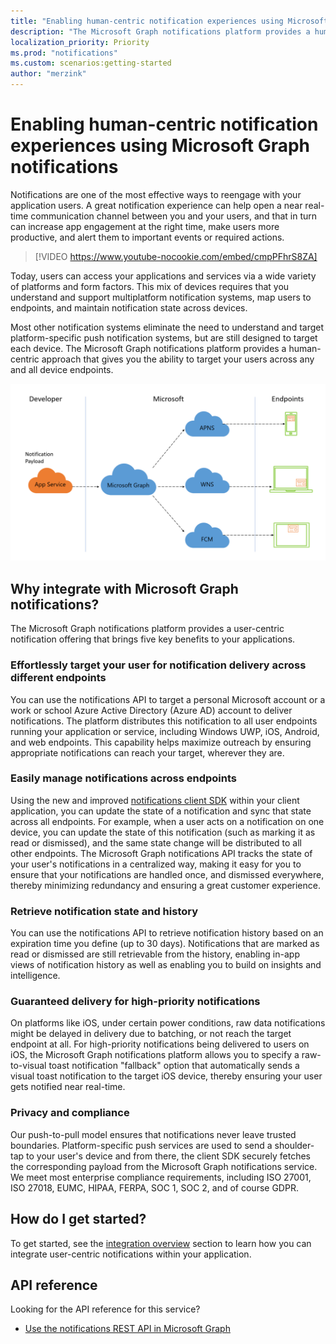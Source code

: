```yaml
---
title: "Enabling human-centric notification experiences using Microsoft Graph notifications "
description: "The Microsoft Graph notifications platform provides a human-centric approach that gives you the ability to target your users across any and all device endpoints."
localization_priority: Priority
ms.prod: "notifications"
ms.custom: scenarios:getting-started
author: "merzink"
---
```


# Enabling human-centric notification experiences using Microsoft Graph notifications

Notifications are one of the most effective ways to reengage with your application users. A great notification experience can help open a near real-time communication channel between you and your users, and that in turn can increase app engagement at the right time, make users more productive, and alert them to important events or required actions.

> [!VIDEO https://www.youtube-nocookie.com/embed/cmpPFhrS8ZA]

Today, users can access your applications and services via a wide variety of platforms and form factors. This mix of devices requires that you understand and support multiplatform notification systems, map users to endpoints, and maintain notification state across devices. 

Most other notification systems eliminate the need to understand and target platform-specific push notification systems, but are still  designed to target each device. The Microsoft Graph notifications platform provides a human-centric approach that gives you the ability to target your users across any and all device endpoints.

![An image that shows an app service communicating with Microsoft Graph to send notifications to multiple endpoints](images/notifications-flow-overview.png)

## Why integrate with Microsoft Graph notifications?

The Microsoft Graph notifications platform provides a user-centric notification offering that brings five key benefits to your applications.

### Effortlessly target your user for notification delivery across different endpoints

You can use the notifications API to target a personal Microsoft account or a work or school Azure Active Directory (Azure AD) account to deliver notifications. The platform distributes this notification to all user endpoints running your application or service, including Windows UWP, iOS, Android, and web endpoints. This capability helps maximize outreach by ensuring appropriate notifications can reach your target, wherever they are.

### Easily manage notifications across endpoints

Using the new and improved [notifications client SDK](https://aka.ms/GNSDK) within your client application, you can update the state of a notification and sync that state across all endpoints. For example, when a user acts on a notification on one device, you can update the state of this notification (such as marking it as read or dismissed), and the same state change will be distributed to all other endpoints. The Microsoft Graph notifications API tracks the state of your user's notifications in a centralized way, making it easy for you to ensure that your notifications are handled once, and dismissed everywhere, thereby minimizing redundancy and ensuring a great customer experience.

### Retrieve notification state and history

You can use the notifications API to retrieve notification history based on an expiration time you define (up to 30 days). Notifications that are marked as read or dismissed are still retrievable from the history, enabling in-app views of notification history as well as enabling you to build on insights and intelligence.

### Guaranteed delivery for high-priority notifications

On platforms like iOS, under certain power conditions, raw data notifications might be delayed in delivery due to batching, or not reach the target endpoint at all. For high-priority notifications being delivered to users on iOS, the Microsoft Graph notifications platform allows you to specify a raw-to-visual toast notification "fallback" option that automatically sends a visual toast notification to the target iOS device, thereby ensuring your user gets notified near real-time.   

### Privacy and compliance

Our push-to-pull model ensures that notifications never leave trusted boundaries. Platform-specific push services are used to send a shoulder-tap to your user's device and from there, the client SDK securely fetches the corresponding payload from the Microsoft Graph notifications service. We meet most enterprise compliance requirements, including ISO 27001, ISO 27018, EUMC, HIPAA, FERPA, SOC 1, SOC 2, and of course GDPR.

## How do I get started?

To get started, see the [integration overview](notifications-integration-e2e-overview.md) section to learn how you can integrate user-centric notifications within your application.

## API reference
Looking for the API reference for this service?

- [Use the notifications REST API in Microsoft Graph](/graph/api/resources/notifications-api-overview?view=graph-rest-beta)
